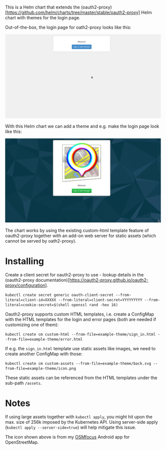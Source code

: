 This is a Helm chart that extends the
(oauth2-proxy)[https://github.com/helm/charts/tree/master/stable/oauth2-proxy]
Helm chart with themes for the login page.

Out-of-the-box, the login page for oath2-proxy looks like this:

![without-theme](doc/without-theme.png)

With this Helm chart we can add a theme and e.g. make the login page look like this:

![with-theme](doc/with-theme.png)

The chart works by using the existing custom-html template feature of
oauth2-proxy together with an add-on web server for static assets (which cannot
be served by oath2-proxy).

# Installing

Create a client secret for oauth2-proxy to use - lookup details in the
(oauth2-proxy
documentation)[https://oauth2-proxy.github.io/oauth2-proxy/configuration].

```
kubectl create secret generic oauth-client-secret --from-literal=client-id=XXXXX --from-literal=client-secret=YYYYYYYYY --from-literal=cookie-secret=$(shell openssl rand -hex 16)
```

Oauth2-proxy supports custom HTML templates, i.e. create a ConfigMap with the
HTML templates for the login and error pages (both are needed if customizing one
of them):

```
kubectl create cm custom-html --from-file=example-theme/sign_in.html --from-file=example-theme/error.html
```

If e.g. the `sign_in.html` template use static assets like images, we need to
create another ConfigMap with those:

```
kubectl create cm custom-assets --from-file=example-theme/back.svg --from-file=example-theme/icon.png
```

These static assets can be referenced from the HTML templates under the sub-path `/assets`.

# Notes

If using large assets together with `kubectl apply`, you might hit upon the
max. size of 256k imposed by the Kubernetes API. Using server-side apply
(`kubectl apply --server-side=true`) will help mitigate this issue.

The icon shown above is from my
[OSMfocus](https://github.com/MichaelVL/osm-focus) Android app for
OpenStreetMap.